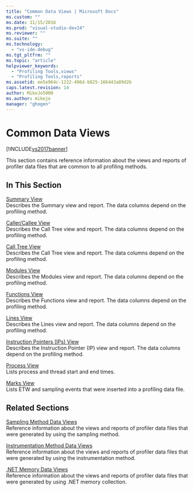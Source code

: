 ```yaml
---
title: "Common Data Views | Microsoft Docs"
ms.custom: ""
ms.date: 11/15/2016
ms.prod: "visual-studio-dev14"
ms.reviewer: ""
ms.suite: ""
ms.technology: 
  - "vs-ide-debug"
ms.tgt_pltfrm: ""
ms.topic: "article"
helpviewer_keywords: 
  - "Profiling Tools,views"
  - "Profiling Tools,reports"
ms.assetid: ee5e964c-1222-496d-b825-166443a89d2b
caps.latest.revision: 14
author: MikeJo5000
ms.author: mikejo
manager: "ghogen"
---
```

# Common Data Views
[!INCLUDE[vs2017banner](../includes/vs2017banner.md)]

This section contains reference information about the views and reports of profiler data files that are common to all profiling methods.  
  
## In This Section  
 [Summary View](../profiling/summary-view.md)  
 Describes the Summary view and report. The data columns depend on the profiling method.  
  
 [Caller/Callee View](../profiling/caller-callee-view.md)  
 Describes the Call Tree view and report. The data columns depend on the profiling method.  
  
 [Call Tree View](../profiling/call-tree-view.md)  
 Describes the Call Tree view and report. The data columns depend on the profiling method.  
  
 [Modules View](../profiling/modules-view.md)  
 Describes the Modules view and report. The data columns depend on the profiling method.  
  
 [Functions View](../profiling/functions-view.md)  
 Describes the Functions view and report. The data columns depend on the profiling method.  
  
 [Lines View](../profiling/lines-view.md)  
 Describes the Lines view and report. The data columns depend on the profiling method.  
  
 [Instruction Pointers (IPs) View](../profiling/instruction-pointers-ips-view.md)  
 Describes the Instruction Pointer (IP) view and report. The data columns depend on the profiling method.  
  
 [Process View](../profiling/process-view.md)  
 Lists process and thread start and end times.  
  
 [Marks View](../profiling/marks-view.md)  
 Lists ETW and sampling events that were inserted into a profiling data file.  
  
## Related Sections  
 [Sampling Method Data Views](../profiling/profiler-sampling-method-data-views.md)  
 Reference information about the views and reports of profiler data files that were generated by using the sampling method.  
  
 [Instrumentation Method Data Views](../profiling/instrumentation-method-data-views.md)  
 Reference information about the views and reports of profiler data files that were generated by using the instrumentation method.  
  
 [.NET Memory Data Views](../profiling/dotnet-memory-data-views.md)  
 Reference information about the views and reports of profiler data files that were generated by using .NET memory collection.




